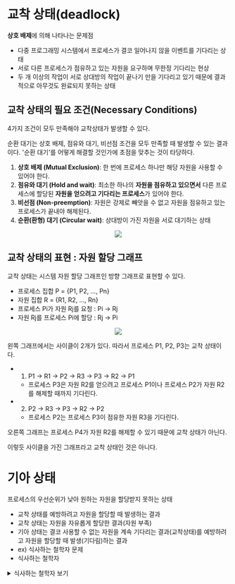 # 교착 상태(deadlock)

**상호 배제**에 의해 나타나는 문제점

- 다중 프로그래밍 시스템에서 프로세스가 결코 일어나지 않을 이벤트를 기다리는 상태
- 서로 다른 프로세스가 점유하고 있는 자원을 요구하며 무한정 기다리는 현상
- 두 개 이상의 작업이 서로 상대방의 작업이 끝나기 만을 기다리고 있기 때문에 결과적으로 아무것도 완료되지 못하는 상태

## 교착 상태의 필요 조건(Necessary Conditions)

4가지 조건이 모두 만족해야 교착상태가 발생할 수 있다.

순환 대기는 상호 배제, 점유와 대기, 비선점 조건을 모두 만족할 때 발생할 수 있는 결과이다. '순환 대기'를 어떻게 해결할 것인가에 초점을 맞추는 것이 타당하다.

1. **상호 배제 (Mutual Exclusion)**: 한 번에 프로세스 하나만 해당 자원을 사용할 수 있어야 한다.
2. **점유와 대기 (Hold and wait)**: 최소한 하나의 **자원을 점유하고 있으면서** 다른 프로세스에 할당된 **자원을 얻으려고 기다리는 프로세스**가 있어야 한다.
3. **비선점 (Non-preemption)**: 자원은 강제로 빼앗을 수 없고 자원을 점유하고 있는 프로세스가 끝내야 해제된다.
4. **순환(환형) 대기 (Circular wait)**: 상대방이 가진 자원을 서로 대기하는 상태

<p align="center">
  <img src="https://github.com/triflingness/CSnCT-Study/blob/e1af1a00362ebd3e4cc0f11c79352ea553740d42/OS/imgs/8.%20%E1%84%80%E1%85%AD%E1%84%8E%E1%85%A1%E1%86%A8%E1%84%89%E1%85%A1%E1%86%BC%E1%84%90%E1%85%A2%E1%84%8B%E1%85%AA%20%E1%84%80%E1%85%B5%E1%84%8B%E1%85%A1%E1%84%89%E1%85%A1%E1%86%BC%E1%84%90%E1%85%A2/%E1%84%89%E1%85%AE%E1%86%AB%E1%84%92%E1%85%AA%E1%86%AB%20%E1%84%83%E1%85%A2%E1%84%80%E1%85%B5.png">
</p>

## 교착 상태의 표현 : 자원 할당 그래프

교착 상태는 시스템 자원 할당 그래프인 방향 그래프로 표현할 수 있다.

- 프로세스 집합 P = {P1, P2, ..., Pn}
- 자원 집합 R = {R1, R2, ..., Rn}
- 프로세스 Pi가 자원 Rj를 요청 : Pi → Rj
- 자원 Rj를 프로세스 Pi에 할당 : Rj → Pi

<p align="center">
  <img src="https://github.com/triflingness/CSnCT-Study/blob/e1af1a00362ebd3e4cc0f11c79352ea553740d42/OS/imgs/8.%20%E1%84%80%E1%85%AD%E1%84%8E%E1%85%A1%E1%86%A8%E1%84%89%E1%85%A1%E1%86%BC%E1%84%90%E1%85%A2%E1%84%8B%E1%85%AA%20%E1%84%80%E1%85%B5%E1%84%8B%E1%85%A1%E1%84%89%E1%85%A1%E1%86%BC%E1%84%90%E1%85%A2/%E1%84%8C%E1%85%A1%E1%84%8B%E1%85%AF%E1%86%AB%20%E1%84%92%E1%85%A1%E1%86%AF%E1%84%83%E1%85%A1%E1%86%BC%20%E1%84%80%E1%85%B3%E1%84%85%E1%85%A2%E1%84%91%E1%85%B3.png">
</p>

왼쪽 그래프에서는 사이클이 2개가 있다. 따라서 프로세스 P1, P2, P3는 교착 상태이다.

- 1) P1 → R1 → P2 → R3 → P3 → R2 → P1
    - 프로세스 P3은 자원 R2를 얻으려고 프로세스 P1이나 프로세스 P2가 자원 R2를 해제할 때까지 기다린다.
- 2) P2 → R3 → P3 → R2 → P2
    - 프로세스 P2는 프로세스 P3이 점유한 자원 R3을 기다린다.

오른쪽 그래프는 프로세스 P4가 자원 R2를 해제할 수 있기 때문에 교착 상태가 아닌다. 

이렇듯 사이클을 가진 그래프라고 교착 상태인 것은 아니다.

# 기아 상태

프로세스의 우선순위가 낮아 원하는 자원을 할당받지 못하는 상태

- 교착 상태를 예방하려고 자원을 할당할 때 발생하는 결과
- 교착 상태는 자원을 자유롭게 할당한 결과(자원 부족)
- 기아 상태는 결코 사용할 수 없는 자원을 계속 기다리는 결과(교착상태)를 예방하려고 자원을 할당할 때 발생(기다림)하는 결과
- ex) 식사하는 철학자 문제
- 식사하는 철학자

<details>
<summary>식사하는 철학자 보기</summary>
<div markdown="1">       

  ### 문제 설명

    다섯 명의 철학자가 원탁에 앉아 있고, 각자의 앞에는 스파게티가 있고 양옆에 포크가 하나씩 있다. 그리고 각각의 철학자는 다른 철학자에게 말을 할 수 없다. 철학자가 스파게티를 먹기 위해서는 양 옆의 포크를 동시에 들어야 한다. 

    ### 문제점

    이때 각각의 철학자가 왼쪽의 포크를 들고 그 다음 오른쪽의 포크를 들어서 스파게티를 먹는 알고리즘을 가지고 있으면, 다섯 철학자는 동시에 왼쪽의 포크를 들 수 있으나 오른쪽의 포크는 이미 가져가진 상태이기 때문에 다섯 명 모두가 무한정 서로를 기다리는 교착 상태에 빠지게 될 수 있다.

    또한 어떤 경우에는 동시에 양쪽 포크를 집을 수 없어 식사를 하지 못하는 기아 상태가 발생할 수도 있고, 몇몇 철학자가 다른 철학자보다 식사를 적게 하는 경우가 발생하기도 한다.

    ### 해결책

    각각의 철학자를 P1, P2, P3, P4, P5 라고 하고, 각 철학자의 왼쪽 포크를 fork1, fork2, fork3, fork4, fork5 라고 하자. 

    P5를 제외한 네 명은 먼저 fork[n]를 집은 후 fork[n+1] 를 집는 방식을 취한다. 그리고 P5는 이와 반대로, fork1를 먼저 집은 후 fork5 를 집는다. 이것은 원래 방식의 대칭성을 제거하고, 따라서 교착 상태를 막을 수 있다.

</div>
</details>
    
